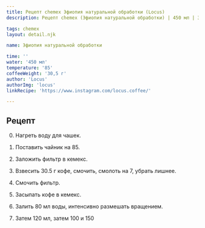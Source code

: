 ```yaml
---
title: Рецепт chemex Эфиопия натуральной обработки (Locus)
description: Рецепт chemex (Эфиопия натуральной обработки) | 450 мл | 30.5 г

tags: chemex
layout: detail.njk

name: Эфиопия натуральной обработки

time: ''
water: '450 мл'
temperature: '85'
coffeeWeight: '30,5 г'
author: 'Locus'
authorImg: 'locus'
linkRecipe: 'https://www.instagram.com/locus.coffee/'

---
```


## Рецепт

0. Нагреть воду для чашек.

1. Поставить чайник на 85.

2. Заложить фильтр в кемекс.

3. Взвесить 30.5 г кофе, смочить, смолоть на 7, убрать лишнее.

4. Смочить фильтр.

5. Засыпать кофе в кемекс.

6. Залить 80 мл воды, интенсивно размешать вращением.

7. Затем 120 мл, затем 100 и 150

<br>

